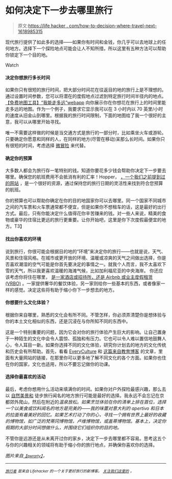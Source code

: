 # 如何决定下一步去哪里旅行

> 原文:[https://life hacker . com/how-to-decision-where-travel-next-1618985315](https://lifehacker.com/how-to-decide-where-to-travel-next-1618985315)

现代旅行提供了如此多的选择——如果你有时间和金钱，你几乎可以去地球上的任何地方。选择下一个探险地点可能会让人不知所措，所以这里有五种方法可以帮助你锁定下一个目的地。

Watch

#### 决定你想旅行多长时间

如果你只有很短的旅行时间，把大部分时间花在往返目的地的旅行上是不理想的。通过设置时间参数，您可以将潜在的度假地点过滤到特定旅行时间半径内的地点。 [【免费地图工具】“我能走多远”webapp](http://www.freemaptools.com/how-far-can-i-travel.htm) 向你展示你在你想花在旅行上的时间里能走多远的地图。作为一个例子，我要求它显示我可以在 3 小时内以 70 英里/小时的速度从旧金山到哪里。根据我的旅行时间限制，下面的地图给了我一个很好的主意，我可以从哪里开始寻找。

唯一不需要这样做的时候是当交通方式是旅行的一部分时，比如乘坐火车或游轮。只要确定你愿意和同样的人，在同样的地方(尽管在移动)呆那么长时间。如果你只有很短的时间，考虑选择 [微冒险](https://lifehacker.com/book-a-microadventure-when-you-dont-have-time-to-trav-1613943684) 来代替。

#### 确定你的预算

大多数人都会为旅行存一笔特别的钱。知道你要花多少钱会帮助你决定下一步要去哪里。确保您的航班费用不会抵消有利的汇率！Hopper， [，一个我们之前提到过的网站](https://lifehacker.com/hopper-shows-the-very-best-time-to-fly-and-buy-a-ticket-1570417055) ，是一个很好的资源，通过保持您的旅行日期的灵活性来找到符合您预算的航班。

你的预算也可以帮助你确定在你的目的地国家你可以去哪里。同一个国家不同城市之间的汽车票和火车票通常都不便宜，但是如果你不想租车的话，这是最好的出行方式。最后，只有你能决定什么值得花你辛苦赚来的钱。对一些人来说，精美的食物或豪华的住宿比更远的旅行更重要。让你开始吧，这里是你下次度假最便宜的地方。T3】

#### 找出你喜欢的环境

说到旅行，你很可能会根据目的地的“环境”来决定你的旅行——也就是说，天气、风景和住宿风格。在城市或更开放的环境、温暖或凉爽的天气之间做出选择，你是否喜欢潮湿的空气可能是你首先要决定的事情之一。就我个人而言，我不太喜欢下雪的天气，所以我更喜欢温暖的海滩气候，比如加利福尼亚的中央海岸。 你还应该考虑你将住在哪里， [是一家酒店或招待所，还是 Airbnb 或业主度假租赁(VRBO)](https://lifehacker.com/when-apartments-are-better-than-hotels-while-traveling-516143965) 。一家提供奢华的餐饮体验，另一家则给你一些基本的东西，或者像家一样的感觉。决定这些将有助于缩小你下一步想去的地方。

#### 你想要什么文化体验？

根据你来自哪里，熟悉的文化会有所不同。不管怎样，你必须弄清楚你是想体验与你的本土文化相似的东西，还是沉浸在与你所知不同的东西中。

这是一个特别重要的问题，因为它会对你的旅行体验产生巨大的影响。让自己置身于一种陌生的文化中会令人震惊、孤独和有压力。它也可以令人难以置信地鼓舞人心，令人耳目一新。如果你选择不同的文化体验，研究你计划去的地方的文化传统和历史会有所帮助。首先，看看 [EveryCulture](http://www.everyculture.com) 和 [这篇来自教育博客](http://larryferlazzo.edublogs.org/2010/08/11/the-best-sites-for-learning-about-the-worlds-different-cultures/) 的文章，里面有大量网站的链接，在那里你可以更多地了解不同文化的各个方面。如果你也住在你的国家，文化也适用，所以不要忘记做你的功课。

#### 选择你最喜欢的活动

最后，考虑你想用什么活动来填满你的时间。如果你对户外探险最感兴趣，那么去以 [自然美景和](http://www.nerdwallet.com/blog/travel/2013/top-10-urban-destinations-naturelovers/) 徒步旅行闻名的地方旅行可能是最好的选择。我永远不会忘记在京都郊外爬山，然后在附近的*温泉放松。如果烹饪体验在你的清单上排在首位，选择一个以美食或饮料闻名的地方是完美的——我的味蕾对意大利的 apertivo 和日本的拉面有着美好的回忆。如果艺术打动了你的心，寻找一个拥有世界上最好的收藏的博物馆，如广泛的梵蒂冈博物馆，卢维博物馆，或盖蒂博物馆。基本上，决定你假期的大部分时间想做什么，并围绕它们组织你的目的地。*

不管你是远游还是从未离开过你的家乡，决定下一步去哪里都不容易。思考这五个与你的兴趣相关的领域将有助于缩小你的旅行地点，并确保你喜欢你的选择。

*图片来自*[<small>*【qwrarty】*</small>](https://www.flickr.com/photos/qwrrty/14846625464/)*，*

* * *

[<small>*旅行者*</small>](http://wayfarer.lifehacker.com/) <small>*是来自 Lifehacker 的一个关于更好旅行的新博客。*</small> [<small>*关注我们这里的*</small>](https://twitter.com/WayfarerLH) <small>*。*</small>